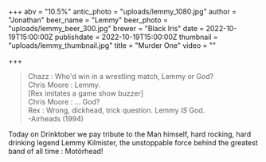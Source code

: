 +++
abv = "10.5%"
antic_photo = "uploads/lemmy_1080.jpg"
author = "Jonathan"
beer_name = "Lemmy"
beer_photo = "uploads/lemmy_beer_300.jpg"
brewer = "Black Iris"
date = 2022-10-19T15:00:00Z
publishdate = 2022-10-19T15:00:00Z
thumbnail = "uploads/lemmy_thumbnail.jpg"
title = "Murder One"
video = ""

+++
> Chazz : Who'd win in a wrestling match, Lemmy or God?  
> Chris Moore : Lemmy.  
> \[Rex imitates a game show buzzer\]  
> Chris Moore : ... God?  
> Rex : Wrong, dickhead, trick question. Lemmy _IS_ God.  
> \-Airheads (1994)

Today on Drinktober we pay tribute to the Man himself, hard rocking, hard drinking legend Lemmy Kilmister, the unstoppable force behind the greatest band of all time : Motörhead!